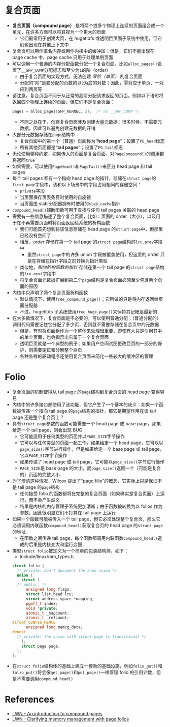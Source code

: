 
# 复合页面
* **复合页面（compound page）** 是将两个或多个物理上连续的页面组合成一个单元，在许多方面可以将其视为一个更大的页面
  * 它们最常用于创建大页，在 hugetlbfs 或透明巨页面子系统中使用，但它们也出现在其他上下文中
* 复合页可以用作匿名内存或用作内核中的缓冲区；但是，它们不能出现在 page cache 中，page cache 只用于处理单例页面
* 可以调用一个普通的内存分配函数分配一个复合页面，比如`alloc_pages()`设置了`__GFP_COMP`分配标志和至少为`1`的阶（order）
  * 由于复合页面的实现方式，无法创建 *零阶（单页）* 的复合页面
  * 分配的“阶”是要分配的页数的以`2`为底的对数；因此，零对应于单页、一对应到两页等
* 请注意，复合页面不同于从正常的高阶分配请求返回的页面，例如以下语句将返回四个物理上连续的页面，但它们不是复合页面：
  ```c
  pages = alloc_pages(GFP_KERNEL, 2);  /* no __GFP_COMP */
  ```
  * 不同之处在于，创建复合页面涉及创建大量元数据；很多时候，不需要元数据，因此可以避免创建元数据的开销
* 大部分元数据存储在`page`结构中
  * 复合页面中的第一个（普通）页面称为“**head page**”；设置了`PG_head`标志
  * 所有其他页面都是“**tail pages**”；设置了`PG_tail`标志
* 无论使用哪种约定，如果传入的页面是复合页面，对`PageCompound()`的调用都将返回`true`
* 如果需要，可以使用`PageHead()`和`PageTail()`来区分 head page 和 tail pages
* 每个 tail pages 都有一个指向 head page 的指针，存储在`struct page`的`first_page`字段中，该和以下场景中的字段占用相同的存储空间：
  * `private`字段
  * 当页面保存页表条目时使用的自旋锁
  * 当页面由 slab 分配器拥有时使用的`slab_cache`指针
* `compound_head()`辅助函数可用于查找与任何 tail pages 关联的 head page
* 需要有一些信息描述了整个复合页面，比如：页面的 order（大小），以及用于在不再需要页面时将页面返回给系统的析构函数
  * 我们可能首先想到将该信息存储在 head page 的`struct page`中，但那里已经没有空间了
  * 相反，*order* 存储在第一个 tail page 的`struct page`结构的`lru.prev`字段中
    * 虽然`struct page`中的许多 union 字段被覆盖使用，但这里的 order 只是在存储在指针字段之前转换为指针类型
  * 类似地，*指向析构函数的指针* 存储在第一个 tail page 的`struct page`结构的`lru.next`字段中
  * 将复合页面元数据扩展到第二个`page`结构是复合页面必须至少包含两个页面的原因
* 内核中只声明了两个复合页面析构函数
  * 默认情况下，使用`free_compound_page()`；它所做的只是将内存返回给页面分配器
  * 不过，hugetlbfs 子系统使用`free_huge_page()`来保持其记帐是最新的
* 在大多数情况下，复合页面是不必要的，可以使用普通分配；（普通分配的）调用代码需要记住它分配了多少页，否则就不需要存储在复合页中的元数据
  * 但是，有时将页面组作为一个整体来处理很重要，即使有人只是引用其中的单个页面，也会指示出它属于一个复合页面
  * 透明巨页就是一个典型的例子；如果用户空间试图更改巨页的一部分的保护，则需要定位和分解整个巨页
  * 各种各样的驱动程序还使用复合页面来简化一些较大的缓冲区的管理

# Folio
* 复合页面的机制使得从 tail page 的`page`结构到复合页面的 head page 变得容易
* 内核中的许多接口都使用了该功能，但它产生了一个基本的歧义：如果一个函数被传递一个指向 tail page 的`page`结构的指针，那它是期望作用在该 tail page 还是整个复合页上？
* 具有`struct page`参数的函数可能需要一个 head page 或 base page，如果给定一个 tail page，则会出现 BUG
  * 它可能适用于任何类型的页面并以`PAGE_SIZE`字节操作
  * 它可以与任何类型的页面一起工作，如果给定一个 head page，它可以以`page_size()`字节进行操作，但是如果给定一个 base page 或 tail page，它以`PAGE_SIZE`字节操作
  * 如果传递了 head page 或 tail page，它可能以`page_size()`字节进行操作
  * `PAGE_SIZE`是 base page 的大小，而`page_size()`返回一个（可能是复合的）页面的完整大小
* 为了澄清这种情况，Wilcox 提出了“page filio”的概念，它实际上只是保证不是 tail page 的`page`结构
  * 任何接受 folio 的函数都将在完整的复合页面（如果确实是复合页面）上运行，而不会产生歧义
  * 结果是内核的内存管理子系统更加清晰；由于函数被转换为以 folios 作为参数，因此很明显它们不打算在 tail page 上运行
* 如果一个函数可能被传入一个 tail page，但它必须处理整个复合页，那么它必须调用内联函数`compound_head()`获取复合页的 head page 的`struct page`的地址
  * 在函数之间传递 tail page，每个函数都调用内联函数`compound_head()`造成的后果是内核变大和运行变慢
* 类型`struct folio`被定义为一个简单的包装结构体，如下：
  * include/linux/mm_types.h
  ```cpp
  struct folio {
    /* private: don't document the anon union */
    union {
      struct {
    /* public: */
        unsigned long flags;
        struct list_head lru;
        struct address_space *mapping;
        pgoff_t index;
        void *private;
        atomic_t _mapcount;
        atomic_t _refcount;
  #ifdef CONFIG_MEMCG
        unsigned long memcg_data;
  #endif
    /* private: the union with struct page is transitional */
      };
      struct page page;
    };
  };
  ```
* 在`struct folio`结构体的基础上建立一套新的基础设施，例如`folio_get()`和`folio_put()`将会像`get_page()`和`put_page()`一样管理 folio 的引用计数，但是不需要调用`compound_head()`

# References
* [LWN - An introduction to compound pages](https://lwn.net/Articles/619514/)
* [LWN - Clarifying memory management with page folios](https://lwn.net/Articles/849538/)
